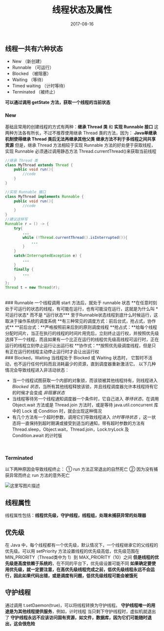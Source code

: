 ﻿---
layout: post
title: '线程状态及属性'
date: 2017-08-16
categories: 并发
tags: 并发 Thread 线程
---

## 线程一共有六种状态

- New （新创建）
- Runnable （可运行） 
-  Blocked （被阻塞）    
- Waiting （等待）    
-  Timed waiting （计时等待）    
-  Terminated （被终止）

**可以通过调用 getState 方法，获取一个线程的当前状态**
<br>
### New
基础且常用的创建线程的方式有两种：**继承 Thread 类** 和 **实现 Runnable 接口**
这两种方法各有所长，不过不推荐使用继承 Thread 类的方法，因为：
**Java单继承机制使得继承 Thread 类后无法再继承其他父类**
**继承方法不利于多线程之间共享资源**
但是，继承 Thread 方法相较于实现 Runnable 方法的好处便于获取线程，实现 Runnable 必须通过调用静态方法 Thread.currentThread()来获取当前线程
~~~java
//继承 Thread 类
class MyThread extends Thread {
	public void run(){
		//code
	}
} 

//实现 Runnable 接口
class MyThread implements Runnable {
	public void run(){
		//code
	}
}
//建议这样写
Runnable r = () -> {
	try{
		...
		while (!Thread.currentThread().isInterrupted()){
			...
		}
	} 
	catch(InterruptedException e) {
		...
	} 
	finally {
		...
	}
};
Thread t = new Thread(r);
~~~
<br>
### Runnable
一个线程调用 start 方法后，就处于 runnable 状态
**在任意时刻处于可运行的状态的线程，有可能在运行，也有可能没在运行，这就是为什么叫 *可运行状态* 而不是 *运行状态***
至于Runnable状态线程到底什么时候运行，这取决于操作系统的调度系统
**有三种常见的调度方式：前后台式，抢占式，协作式**
**前后台式：**严格按照前来后到的原则调度线程
**抢占式：**给每个线程分配时间片，当正在执行的线程的时间片用完后，立刻终止运行权，并按照优先级选择下一个线程，而且如果有一个比正在运行的线程优先级高线程可运行时，正在运行的线程立刻停止运行让出运行权
**协作式：**按照优先级调度线程，但是只有正在运行的线程主动停止运行时才会让出运行权
<br>
### Blocked，Waiting
当线程处于 Blocked 或 Waiting 状态时， 它暂时不活动，也不运行任何代码而且消耗最少的资源，直到调度器重新激活它。
以下几种情况会导致线程进入非活动状态：

 - 当一个线程试图获取一个内部的对象锁，而该锁被其他线程持有，则线程进入 *Blocked 状态*，当所有其他线程释放该锁，并且线程调度器允许本线程持有它的时候才会变成 *非阻塞状态*
 - 当线程等待另一个线程通知调度器一个条件时，它自己进入 *等待状态*，在调用 Object.wait 方法或是 Thread.join 方法时，或是等待 java.util.concurrent 库中的 Lock 或 Condition 时，就会出现这种情况
 - 有几个方法有一个超时参数，调用它们导致线程进入 *计时等待状态* ，这一状态将一直保持到超时期满或接受到适当的通知，带有超时参数的方法有 Thread.sleep，Object.wait，Thread.join，Lock.tryLock 及 Condition.await 的计时版
<br>

### Terminated
以下两种原因会导致线程终止：
 ①  run 方法正常退出的自然死亡 
 ②  因为没有捕获异常而终止 run 方法的意外死亡

![这里写图片描述](http://img.blog.csdn.net/20170816174146563?watermark/2/text/aHR0cDovL2Jsb2cuY3Nkbi5uZXQvYmFpZHVfMzIwNDUyMDE=/font/5a6L5L2T/fontsize/400/fill/I0JBQkFCMA==/dissolve/70/gravity/SouthEast)
<br>
## 线程属性
线程属性包括：**线程优先级，守护线程，线程组，处理未捕获异常的处理器**
<br>
## 优先级
在 Java 中，每个线程都有一个优先级，默认情况下，一个线程继承它的父线程的优先级。可以用 setPriority 方法设置线程的优先级高低，优先级范围在 MIN_PRIORITY（Thread类中为 1）到 MAX_PRIORITY（10）之间
**但是线程的优先级是高度依赖于系统的**，在不同的平台下，优先级设置可能不同
**如果确定要使用优先级，就一定要注意，在高优先级线程完成之前，低优先级线程永远不会运行，因此如果代码出错，或是调度有问题，低优先级线程可能会被饿死**
<br>
## 守护线程
通过调用 t.setDaemon(true)，可以将线程转换为守护线程。
**守护线程唯一的用途是为其他线程提供服务**，例如，计时线程
当只剩下守护线程时，虚拟机就退出了
**守护线程永远不应该访问固有资源，如文件，数据库，因为它们可能随时退出，这会很危险**
